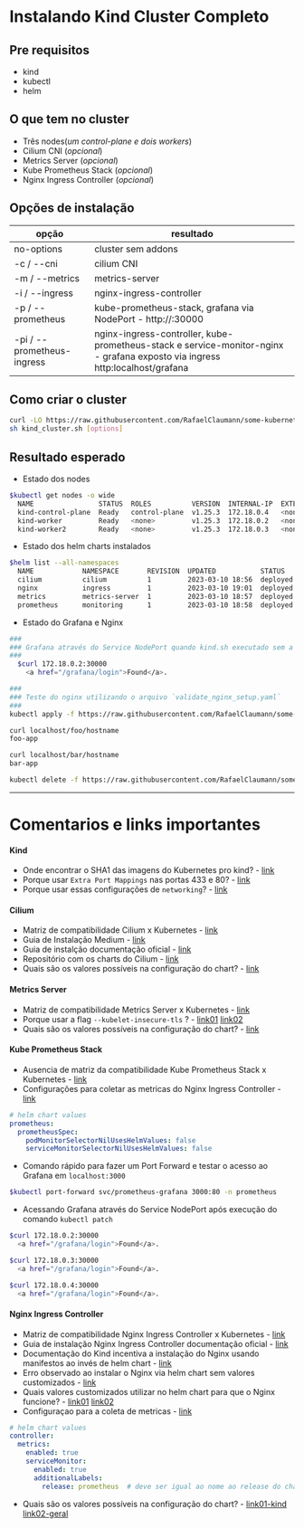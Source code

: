 # Instalando Kind Cluster Completo

## Pre requisitos
- kind
- kubectl
- helm

## O que tem no cluster
- Três nodes(_um control-plane e dois workers_)
- Cilium CNI (_opcional_)
- Metrics Server (_opcional_)
- Kube Prometheus Stack (_opcional_)
- Nginx Ingress Controller (_opcional_)

## Opções de instalação
| opção 	                     | resultado                                                                                                                    | 
|------------------------------|------------------------------------------------------------------------------------------------------------------------------|
| no-options                   | cluster sem addons                                                                                                           |
| -c / --cni                   | cilium CNI                                                                                                                 	|
| -m / --metrics               | metrics-server        	                                                                                                      |
| -i / --ingress               | nginx-ingress-controller        	                                                                                            |
| -p / --prometheus            | kube-prometheus-stack, grafana via NodePort - http://<node-ip>:30000                                                         |
| -pi / --prometheus-ingress   | nginx-ingress-controller, kube-prometheus-stack e service-monitor-nginx - grafana exposto via ingress http:localhost/grafana |

## Como criar o cluster
``` bash
curl -LO https://raw.githubusercontent.com/RafaelClaumann/some-kubernetes-study/main/kind_cluster.sh
sh kind_cluster.sh [options]
```

## Resultado esperado
- Estado dos nodes
``` bash
$kubectl get nodes -o wide     
  NAME                STATUS  ROLES          VERSION  INTERNAL-IP  EXTERNAL-IP  OS-IMAGE            CONTAINER-RUNTIME
  kind-control-plane  Ready   control-plane  v1.25.3  172.18.0.4   <none>       Ubuntu 22.04.1 LTS  containerd://1.6.9
  kind-worker         Ready   <none>         v1.25.3  172.18.0.2   <none>       Ubuntu 22.04.1 LTS  containerd://1.6.9
  kind-worker2        Ready   <none>         v1.25.3  172.18.0.3   <none>       Ubuntu 22.04.1 LTS  containerd://1.6.9
```
- Estado dos helm charts instalados
``` bash
$helm list --all-namespaces  
  NAME            NAMESPACE       REVISION  UPDATED           STATUS      CHART                          APP VERSION
  cilium          cilium          1         2023-03-10 18:56  deployed    cilium-1.13.0                  1.13.0     
  nginx           ingress         1         2023-03-10 19:01  deployed    ingress-nginx-4.5.2            1.6.4      
  metrics         metrics-server  1         2023-03-10 18:57  deployed    metrics-server-3.8.4           0.6.2      
  prometheus      monitoring      1         2023-03-10 18:58  deployed    kube-prometheus-stack-45.7.1   v0.63.0
```
- Estado do Grafana e Nginx
``` bash
###
### Grafana através do Service NodePort quando kind.sh executado sem a oção -pi
###
  $curl 172.18.0.2:30000
    <a href="/grafana/login">Found</a>.

###
### Teste do nginx utilizando o arquivo `validate_nginx_setup.yaml`
###
kubectl apply -f https://raw.githubusercontent.com/RafaelClaumann/some-kubernetes-study/main/validate_nginx_setup.yaml

curl localhost/foo/hostname
foo-app

curl localhost/bar/hostname
bar-app

kubectl delete -f https://raw.githubusercontent.com/RafaelClaumann/some-kubernetes-study/main/validate_nginx_setup.yaml --force --grace-period=0
```

---

# Comentarios e links importantes 

#### Kind
- Onde encontrar o SHA1 das imagens do Kubernetes pro kind? - [link](https://github.com/kubernetes-sigs/kind/releases/tag/v0.17.0)
- Porque usar `Extra Port Mappings` nas portas 433 e 80? - [link](https://kind.sigs.k8s.io/docs/user/ingress/#create-cluster)
- Porque usar essas configurações de `networking`? - [link](https://medium.com/@charled.breteche/kind-cluster-with-cilium-and-no-kube-proxy-c6f4d84b5a9d)

#### Cilium
- Matriz de compatibilidade Cilium x Kubernetes - [link](https://docs.cilium.io/en/stable/network/kubernetes/compatibility/)
- Guia de Instalação Medium - [link](https://medium.com/@charled.breteche/kind-cluster-with-cilium-and-no-kube-proxy-c6f4d84b5a9d)
- Guia de instalção documentação oficial - [link](https://docs.cilium.io/en/stable/installation/k8s-install-helm/)
- Repositório com os charts do Cilium - [link](https://quay.io/repository/cilium/cilium?tab=tags&tag=latest)
- Quais são os valores possíveis na configuração do chart? - [link](https://github.com/cilium/cilium/blob/master/install/kubernetes/cilium/values.yaml)

#### Metrics Server
- Matriz de compatibilidade Metrics Server x Kubernetes - [link](https://github.com/kubernetes-sigs/metrics-server#compatibility-matrix)
- Porque usar a flag `--kubelet-insecure-tls` ? - [link01](https://github.com/kubernetes-sigs/kind/issues/398#issuecomment-478311167) [link02](https://github.com/kubernetes-sigs/metrics-server/blob/master/README.md#configuration)
- Quais são os valores possíveis na configuração do chart? - [link](https://github.com/kubernetes-sigs/metrics-server/blob/master/charts/metrics-server/values.yaml)

#### Kube Prometheus Stack
- Ausencia de matriz da compatibilidade Kube Prometheus Stack x Kubernetes - [link](https://github.com/prometheus-community/helm-charts/issues/97)
- Configurações para coletar as metricas do Nginx Ingress Controller - [link](https://kubernetes.github.io/ingress-nginx/user-guide/monitoring/#configure-prometheus)
``` yaml
# helm chart values
prometheus:
  prometheusSpec:
    podMonitorSelectorNilUsesHelmValues: false
    serviceMonitorSelectorNilUsesHelmValues: false
```
- Comando rápido para fazer um Port Forward e testar o acesso ao Grafana em `localhost:3000`
``` bash
$kubectl port-forward svc/prometheus-grafana 3000:80 -n prometheus
```
- Acessando Grafana através do Service NodePort após execução do comando `kubectl patch`
``` bash
$curl 172.18.0.2:30000
  <a href="/grafana/login">Found</a>.

$curl 172.18.0.3:30000
  <a href="/grafana/login">Found</a>.

$curl 172.18.0.4:30000
  <a href="/grafana/login">Found</a>.
```

#### Nginx Ingress Controller
- Matriz de compatibilidade Nginx Ingress Controller x Kubernetes - [link](https://github.com/kubernetes/ingress-nginx#supported-versions-table)
- Guia de instalação Nginx Ingress Controller documentação oficial - [link](https://kubernetes.github.io/ingress-nginx/deploy/)
- Documentação do Kind incentiva a instalação do Nginx usando manifestos ao invés de helm chart - [link](https://kind.sigs.k8s.io/docs/user/ingress/#ingress-nginx)
- Erro observado ao instalar o Nginx via helm chart sem valores customizados - [link](https://sam-thomas.medium.com/kubernetes-ingressclass-error-ingress-does-not-contain-a-valid-ingressclass-78aab72c15a6)
- Quais valores customizados utilizar no helm chart para que o Nginx funcione? - [link01](https://github.com/kubernetes-sigs/kind/issues/1693#issuecomment-1166157946) [link02](https://github.com/kubernetes/ingress-nginx/blob/main/hack/manifest-templates/provider/kind/values.yaml)
- Configuraçao para a coleta de metricas - [link](https://kubernetes.github.io/ingress-nginx/user-guide/monitoring/#re-configure-nginx-ingress-controller)
``` yaml
# helm chart values
controller:
  metrics:
    enabled: true
    serviceMonitor:
      enabled: true
      additionalLabels:
        release: prometheus  # deve ser igual ao nome ao release do chart kube-prometheus-stack
```
- Quais são os valores possíveis na configuração do chart? - [link01-kind](https://github.com/kubernetes/ingress-nginx/blob/main/hack/manifest-templates/provider/kind/values.yaml) [link02-geral](https://github.com/kubernetes/ingress-nginx/blob/main/charts/ingress-nginx/values.yaml)
